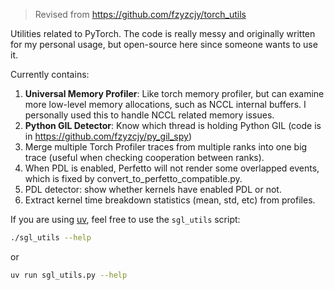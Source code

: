 > Revised from https://github.com/fzyzcjy/torch_utils

Utilities related to PyTorch. The code is really messy and originally written for my personal usage, but open-source here since someone wants to use it.

Currently contains:

1. **Universal Memory Profiler**: Like torch memory profiler, but can examine more low-level memory allocations, such as NCCL internal buffers. I personally used this to handle NCCL related memory issues.
2. **Python GIL Detector**: Know which thread is holding Python GIL (code is in https://github.com/fzyzcjy/py_gil_spy)
3. Merge multiple Torch Profiler traces from multiple ranks into one big trace (useful when checking cooperation between ranks).
4. When PDL is enabled, Perfetto will not render some overlapped events, which is fixed by convert_to_perfetto_compatible.py.
5. PDL detector: show whether kernels have enabled PDL or not.
6. Extract kernel time breakdown statistics (mean, std, etc) from profiles.

If you are using [uv](https://docs.astral.sh/uv), feel free to use the `sgl_utils` script:

```bash
./sgl_utils --help
```

or

```bash
uv run sgl_utils.py --help
```
